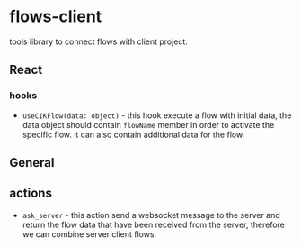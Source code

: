 # flows-client

tools library to connect flows with client project.


## React
### hooks

* `useCIKFlow(data: object)` - this hook execute a flow with initial data, the data object should contain `flowName` member in order to activate the specific flow. it can also contain additional data for the flow.


## General
## actions

* `ask_server` - this action send a websocket message to the server and return the flow data that have been received from the server, therefore we can combine server client flows.